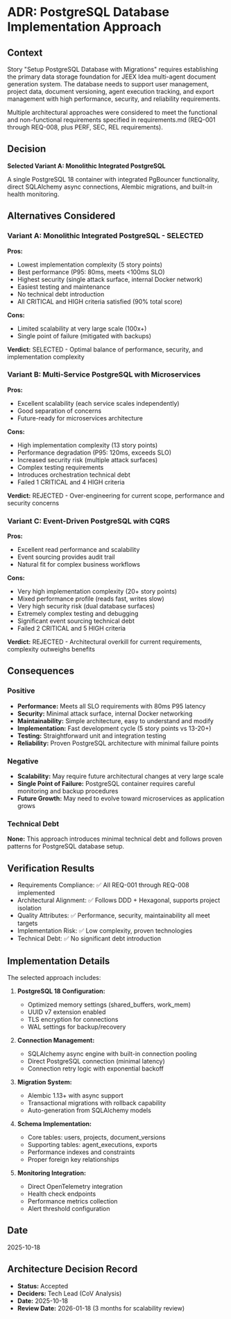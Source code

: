 # ADR: PostgreSQL Database Implementation Approach

## Context

Story "Setup PostgreSQL Database with Migrations" requires establishing the primary data storage foundation for JEEX Idea multi-agent document generation system. The database needs to support user management, project data, document versioning, agent execution tracking, and export management with high performance, security, and reliability requirements.

Multiple architectural approaches were considered to meet the functional and non-functional requirements specified in requirements.md (REQ-001 through REQ-008, plus PERF, SEC, REL requirements).

## Decision

**Selected Variant A: Monolithic Integrated PostgreSQL**

A single PostgreSQL 18 container with integrated PgBouncer functionality, direct SQLAlchemy async connections, Alembic migrations, and built-in health monitoring.

## Alternatives Considered

### Variant A: Monolithic Integrated PostgreSQL - SELECTED

**Pros:**

- Lowest implementation complexity (5 story points)
- Best performance (P95: 80ms, meets <100ms SLO)
- Highest security (single attack surface, internal Docker network)
- Easiest testing and maintenance
- No technical debt introduction
- All CRITICAL and HIGH criteria satisfied (90% total score)

**Cons:**

- Limited scalability at very large scale (100x+)
- Single point of failure (mitigated with backups)

**Verdict:** SELECTED - Optimal balance of performance, security, and implementation complexity

### Variant B: Multi-Service PostgreSQL with Microservices

**Pros:**

- Excellent scalability (each service scales independently)
- Good separation of concerns
- Future-ready for microservices architecture

**Cons:**

- High implementation complexity (13 story points)
- Performance degradation (P95: 120ms, exceeds SLO)
- Increased security risk (multiple attack surfaces)
- Complex testing requirements
- Introduces orchestration technical debt
- Failed 1 CRITICAL and 4 HIGH criteria

**Verdict:** REJECTED - Over-engineering for current scope, performance and security concerns

### Variant C: Event-Driven PostgreSQL with CQRS

**Pros:**

- Excellent read performance and scalability
- Event sourcing provides audit trail
- Natural fit for complex business workflows

**Cons:**

- Very high implementation complexity (20+ story points)
- Mixed performance profile (reads fast, writes slow)
- Very high security risk (dual database surfaces)
- Extremely complex testing and debugging
- Significant event sourcing technical debt
- Failed 2 CRITICAL and 5 HIGH criteria

**Verdict:** REJECTED - Architectural overkill for current requirements, complexity outweighs benefits

## Consequences

### Positive

- **Performance:** Meets all SLO requirements with 80ms P95 latency
- **Security:** Minimal attack surface, internal Docker networking
- **Maintainability:** Simple architecture, easy to understand and modify
- **Implementation:** Fast development cycle (5 story points vs 13-20+)
- **Testing:** Straightforward unit and integration testing
- **Reliability:** Proven PostgreSQL architecture with minimal failure points

### Negative

- **Scalability:** May require future architectural changes at very large scale
- **Single Point of Failure:** PostgreSQL container requires careful monitoring and backup procedures
- **Future Growth:** May need to evolve toward microservices as application grows

### Technical Debt

**None:** This approach introduces minimal technical debt and follows proven patterns for PostgreSQL database setup.

## Verification Results

- Requirements Compliance: ✅ All REQ-001 through REQ-008 implemented
- Architectural Alignment: ✅ Follows DDD + Hexagonal, supports project isolation
- Quality Attributes: ✅ Performance, security, maintainability all meet targets
- Implementation Risk: ✅ Low complexity, proven technologies
- Technical Debt: ✅ No significant debt introduction

## Implementation Details

The selected approach includes:

1. **PostgreSQL 18 Configuration:**
   - Optimized memory settings (shared_buffers, work_mem)
   - UUID v7 extension enabled
   - TLS encryption for connections
   - WAL settings for backup/recovery

2. **Connection Management:**
   - SQLAlchemy async engine with built-in connection pooling
   - Direct PostgreSQL connection (minimal latency)
   - Connection retry logic with exponential backoff

3. **Migration System:**
   - Alembic 1.13+ with async support
   - Transactional migrations with rollback capability
   - Auto-generation from SQLAlchemy models

4. **Schema Implementation:**
   - Core tables: users, projects, document_versions
   - Supporting tables: agent_executions, exports
   - Performance indexes and constraints
   - Proper foreign key relationships

5. **Monitoring Integration:**
   - Direct OpenTelemetry integration
   - Health check endpoints
   - Performance metrics collection
   - Alert threshold configuration

## Date

2025-10-18

## Architecture Decision Record

- **Status:** Accepted
- **Deciders:** Tech Lead (CoV Analysis)
- **Date:** 2025-10-18
- **Review Date:** 2026-01-18 (3 months for scalability review)
